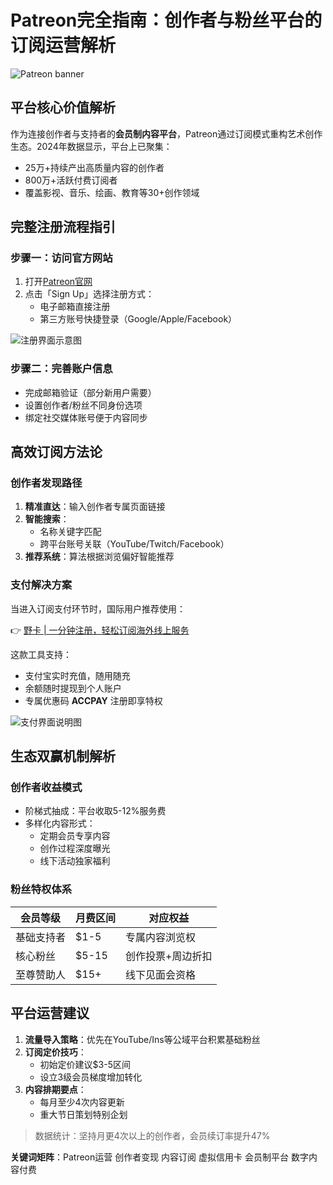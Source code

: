 # Patreon完全指南：创作者与粉丝平台的订阅运营解析

![Patreon banner](https://bbtdd.com/wp-content/uploads/img/7439549762.webp)

## 平台核心价值解析
作为连接创作者与支持者的**会员制内容平台**，Patreon通过订阅模式重构艺术创作生态。2024年数据显示，平台上已聚集：
- 25万+持续产出高质量内容的创作者
- 800万+活跃付费订阅者
- 覆盖影视、音乐、绘画、教育等30+创作领域

## 完整注册流程指引
### 步骤一：访问官方网站
1. 打开[Patreon官网](https://www.patreon.com/)
2. 点击「Sign Up」选择注册方式：
   - 电子邮箱直接注册
   - 第三方账号快捷登录（Google/Apple/Facebook）

![注册界面示意图](https://bbtdd.com/wp-content/uploads/img/522181521.webp)

### 步骤二：完善账户信息
- 完成邮箱验证（部分新用户需要）
- 设置创作者/粉丝不同身份选项
- 绑定社交媒体账号便于内容同步

## 高效订阅方法论
### 创作者发现路径
1. **精准直达**：输入创作者专属页面链接
2. **智能搜索**：
   - 名称关键字匹配
   - 跨平台账号关联（YouTube/Twitch/Facebook）
3. **推荐系统**：算法根据浏览偏好智能推荐

### 支付解决方案
当进入订阅支付环节时，国际用户推荐使用：

👉 [野卡 | 一分钟注册，轻松订阅海外线上服务](https://bbtdd.com/yeka)

这款工具支持：
- 支付宝实时充值，随用随充
- 余额随时提现到个人账户
- 专属优惠码 **ACCPAY** 注册即享特权

![支付界面说明图](https://bbtdd.com/wp-content/uploads/img/762979544.webp)

## 生态双赢机制解析

### 创作者收益模式
- 阶梯式抽成：平台收取5-12%服务费
- 多样化内容形式：
  - 定期会员专享内容
  - 创作过程深度曝光
  - 线下活动独家福利

### 粉丝特权体系
| 会员等级 | 月费区间 | 对应权益 |
|---------|---------|---------|
| 基础支持者 | $1-5    | 专属内容浏览权 |
| 核心粉丝   | $5-15   | 创作投票+周边折扣 |
| 至尊赞助人 | $15+    | 线下见面会资格 |

## 平台运营建议
1. **流量导入策略**：优先在YouTube/Ins等公域平台积累基础粉丝
2. **订阅定价技巧**：
   - 初始定价建议$3-5区间
   - 设立3级会员梯度增加转化
3. **内容排期要点**：
   - 每月至少4次内容更新
   - 重大节日策划特别企划

> 数据统计：坚持月更4次以上的创作者，会员续订率提升47%

**关键词矩阵**：Patreon运营 创作者变现 内容订阅 虚拟信用卡 会员制平台 数字内容付费